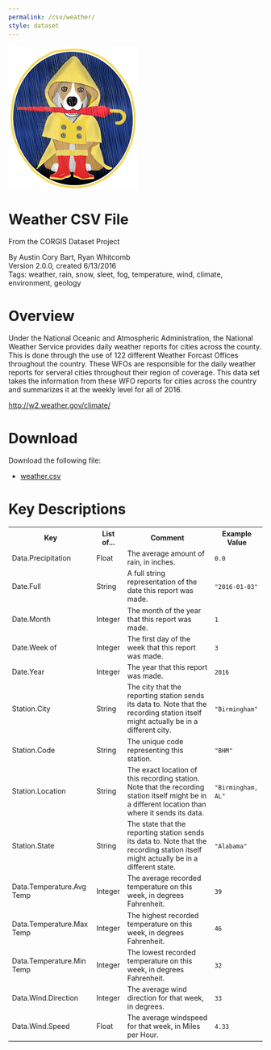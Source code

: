 ```yaml
---
permalink: /csv/weather/
style: dataset
---
```


<img class="img-thumbnail float-right"
     src="/images/datasets/weather-splash.png"
     alt="weather icon"
     role="presentation">

# Weather CSV File

<p class='lead'>From the CORGIS Dataset Project</p>

<span class='text-muted'>By Austin Cory Bart, Ryan Whitcomb</span><br>
<span class='text-muted'>Version 2.0.0, created 6/13/2016</span><br>
<span class='text-muted'>Tags: weather, rain, snow, sleet, fog, temperature, wind, climate, environment, geology</span>

# Overview

Under the National Oceanic and Atmospheric Administration, the National Weather Service provides daily weather reports for cities across the county.  This is done through the use of 122 different Weather Forcast Offices throughout the country.  These WFOs are responsible for the daily weather reports for serveral cities throughout their region of coverage.  This data set takes the information from these WFO reports for cities across the country and summarizes it at the weekly level for all of 2016.


<http://w2.weather.gov/climate/>




# Download

Download the following file:

* <a href='../../datasets/csv/weather/weather.csv' download>weather.csv <span class="fas fa-download"></span></a>

# Key Descriptions
    
<table class='table table-condensed table-striped table-bordered table-hover'>
<tr>
    <th class=''>Key</th>
    <th class=''>List of...</th>
    <th class=''>Comment</th>
    <th class=''>Example Value</th>
</tr>

<tr>
    <td>Data.Precipitation</td>
    <td>Float</td> 
    <td>The average amount of rain, in inches.</td>
    <td><code>0.0</code></td>
</tr>

<tr>
    <td>Date.Full</td>
    <td>String</td> 
    <td>A full string representation of the date this report was made.</td>
    <td><code>"2016-01-03"</code></td>
</tr>

<tr>
    <td>Date.Month</td>
    <td>Integer</td> 
    <td>The month of the year that this report was made.</td>
    <td><code>1</code></td>
</tr>

<tr>
    <td>Date.Week of</td>
    <td>Integer</td> 
    <td>The first day of the week that this report was made.</td>
    <td><code>3</code></td>
</tr>

<tr>
    <td>Date.Year</td>
    <td>Integer</td> 
    <td>The year that this report was made.</td>
    <td><code>2016</code></td>
</tr>

<tr>
    <td>Station.City</td>
    <td>String</td> 
    <td>The city that the reporting station sends its data to. Note that the recording station itself might actually be in a different city.</td>
    <td><code>"Birmingham"</code></td>
</tr>

<tr>
    <td>Station.Code</td>
    <td>String</td> 
    <td>The unique code representing this station.</td>
    <td><code>"BHM"</code></td>
</tr>

<tr>
    <td>Station.Location</td>
    <td>String</td> 
    <td>The exact location of this recording station. Note that the recording station itself might be in a different location than where it sends its data.</td>
    <td><code>"Birmingham, AL"</code></td>
</tr>

<tr>
    <td>Station.State</td>
    <td>String</td> 
    <td>The state that the reporting station sends its data to. Note that the recording station itself might actually be in a different state.</td>
    <td><code>"Alabama"</code></td>
</tr>

<tr>
    <td>Data.Temperature.Avg Temp</td>
    <td>Integer</td> 
    <td>The average recorded temperature on this week, in degrees Fahrenheit.</td>
    <td><code>39</code></td>
</tr>

<tr>
    <td>Data.Temperature.Max Temp</td>
    <td>Integer</td> 
    <td>The highest recorded temperature on this week, in degrees Fahrenheit.</td>
    <td><code>46</code></td>
</tr>

<tr>
    <td>Data.Temperature.Min Temp</td>
    <td>Integer</td> 
    <td>The lowest recorded temperature on this week, in degrees Fahrenheit.</td>
    <td><code>32</code></td>
</tr>

<tr>
    <td>Data.Wind.Direction</td>
    <td>Integer</td> 
    <td>The average wind direction for that week, in degrees.</td>
    <td><code>33</code></td>
</tr>

<tr>
    <td>Data.Wind.Speed</td>
    <td>Float</td> 
    <td>The average windspeed for that week, in Miles per Hour.</td>
    <td><code>4.33</code></td>
</tr>

</table>